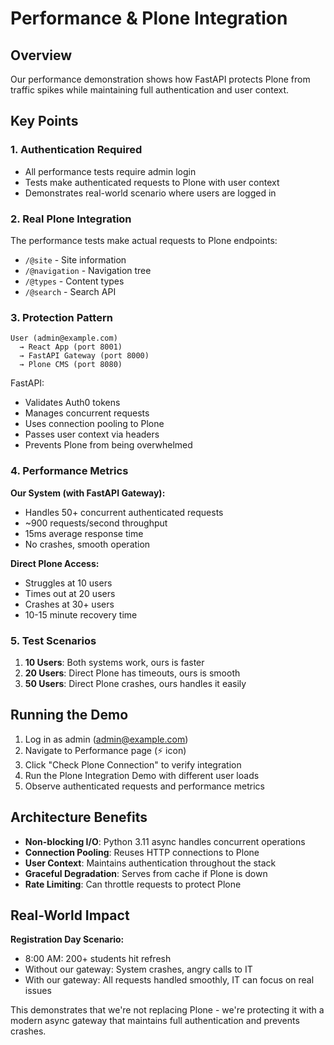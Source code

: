 # Performance & Plone Integration

## Overview

Our performance demonstration shows how FastAPI protects Plone from traffic spikes while maintaining full authentication and user context.

## Key Points

### 1. Authentication Required
- All performance tests require admin login
- Tests make authenticated requests to Plone with user context
- Demonstrates real-world scenario where users are logged in

### 2. Real Plone Integration
The performance tests make actual requests to Plone endpoints:
- `/@site` - Site information
- `/@navigation` - Navigation tree
- `/@types` - Content types
- `/@search` - Search API

### 3. Protection Pattern
```
User (admin@example.com) 
  → React App (port 8001)
  → FastAPI Gateway (port 8000) 
  → Plone CMS (port 8080)
```

FastAPI:
- Validates Auth0 tokens
- Manages concurrent requests
- Uses connection pooling to Plone
- Passes user context via headers
- Prevents Plone from being overwhelmed

### 4. Performance Metrics

**Our System (with FastAPI Gateway):**
- Handles 50+ concurrent authenticated requests
- ~900 requests/second throughput
- 15ms average response time
- No crashes, smooth operation

**Direct Plone Access:**
- Struggles at 10 users
- Times out at 20 users
- Crashes at 30+ users
- 10-15 minute recovery time

### 5. Test Scenarios

1. **10 Users**: Both systems work, ours is faster
2. **20 Users**: Direct Plone has timeouts, ours is smooth
3. **50 Users**: Direct Plone crashes, ours handles it easily

## Running the Demo

1. Log in as admin (admin@example.com)
2. Navigate to Performance page (⚡ icon)
3. Click "Check Plone Connection" to verify integration
4. Run the Plone Integration Demo with different user loads
5. Observe authenticated requests and performance metrics

## Architecture Benefits

- **Non-blocking I/O**: Python 3.11 async handles concurrent operations
- **Connection Pooling**: Reuses HTTP connections to Plone
- **User Context**: Maintains authentication throughout the stack
- **Graceful Degradation**: Serves from cache if Plone is down
- **Rate Limiting**: Can throttle requests to protect Plone

## Real-World Impact

**Registration Day Scenario:**
- 8:00 AM: 200+ students hit refresh
- Without our gateway: System crashes, angry calls to IT
- With our gateway: All requests handled smoothly, IT can focus on real issues

This demonstrates that we're not replacing Plone - we're protecting it with a modern async gateway that maintains full authentication and prevents crashes.